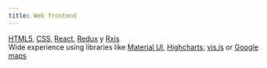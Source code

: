 ```yaml
---
title: Web frontend
---
```


[HTML5](http://www.w3schools.com/html/html5_intro.asp), [CSS](http://www.w3schools.com/css/), [React](https://reactjs.org/), [Redux](https://es.redux.js.org/) y [Rxjs](https://rxjs-dev.firebaseapp.com/) <br/>
Wide experience using libraries like [Material UI](https://material-ui.com/), [Highcharts](https://www.highcharts.com/), [vis.js](http://visjs.org/) or [Google maps](https://www.google.com/maps)

<!-- [AngularJS](https://angularjs.org/), [jQuery](https://jquery.com/) -->
